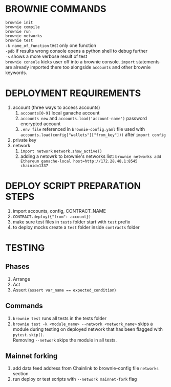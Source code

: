 # BROWNIE COMMANDS

`brownie init`  
`brownie compile`  
`brownie run`  
`brownie networks`  
`brownie test`  
 `-k name_of_function` test only one function  
 `-pdb` if results wrong console opens a python shell to debug further  
 `-s` shows a more verbose result of test  
`brownie console` kicks user off into a brownie console. `import` statements are already imported there too alongside `accounts` and other brownie keywords.

# DEPLOYMENT REQUIREMENTS

1. account (three ways to access accounts)
    1. `accounts[0-9]` local ganache account
    2. `accounts new` and `accounts.load('account-name')` password encrypted account
    3. `.env file` referenced in `brownie-config.yaml` file used with `accounts.load(config["wallets"]["from_key"]))` after `import config`
2. private key
3. network
    1. `import network` `network.show_active()`
    2. adding a netowrk to brownie's networks list: `brownie networks add Ethereum ganache-local host=http://172.28.48.1:8545 chainid=1337`

# DEPLOY SCRIPT PREPARATION STEPS

1. import accounts, config, CONTRACT_NAME
2. `CONTRACT.deploy({"from": account})`
3. make sure test files in `tests` folder start with `test` prefix
4. to deploy mocks create a `test` folder inside `contracts` folder

# TESTING

## Phases

1. Arrange
2. Act
3. Assert (`assert var_name == expected_condition`)

## Commands

1. `brownie test` runs all tests in the tests folder
2. `brownie test -k <module_name> --network <network_name>` skips a module during testing on deployed network that has been flagged with `pytest.skip()`.<br> Removing `--network` skips the module in all tests.

## Mainnet forking

1. add data feed address from Chainlink to brownie-config file `networks` section
2. run deploy or test scripts with `--network mainnet-fork` flag
